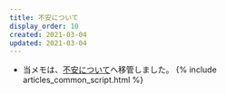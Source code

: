 ```yaml
---
title: 不安について
display_order: 10
created: 2021-03-04
updated: 2021-03-04
---
```

- 当メモは、[不安について](https://thinktwice.tech/life/failure/uneasiness/)へ移管しました。
{% include articles_common_script.html %}
